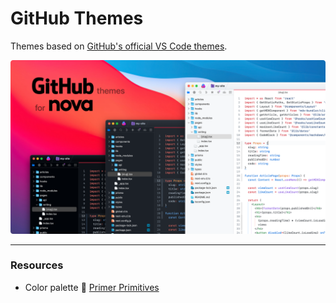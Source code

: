 # GitHub Themes

Themes based on [GitHub's official VS Code themes](https://marketplace.visualstudio.com/items?itemName=GitHub.github-vscode-theme).

![preview](https://raw.githubusercontent.com/AgustinBrst/GitHub.novaextension/main/docs/preview.png)

---

### Resources

- Color palette 🎨 [Primer Primitives](https://primer.style/primitives/colors)
